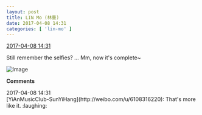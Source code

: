 ```yaml
---
layout: post
title: LIN Mo (林墨)
date: 2017-04-08 14:31
categories: [ 'lin-mo' ]
---
```


<div class="weibo-info">
  <a href="http://weibo.com/6108312042/EDylCd7My">2017-04-08 14:31</a>
</div>

Still remember the selfies? … Mm, now it's complete~

<!-- more -->

![Image](https://wx2.sinaimg.cn/mw690/006FnQZYgy1fef9brmcosj30zs0qu1gd.jpg)

**Comments**

<div class="weibo-info">2017-04-08 14:31</div>
[YiAnMusicClub-SunYiHang](http://weibo.com/u/6108316220): That's more like it. :laughing:
